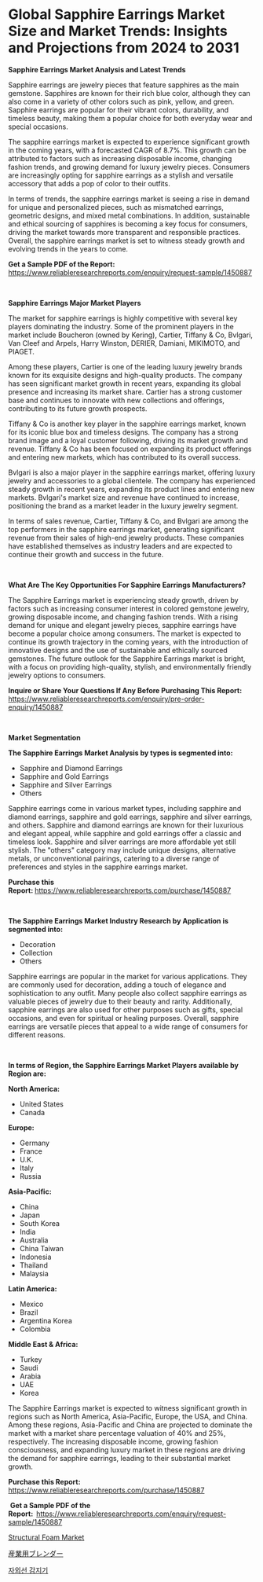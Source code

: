<p><h1>Global Sapphire Earrings Market Size and Market Trends: Insights and Projections from 2024 to 2031</h1></p><p><strong>Sapphire Earrings Market Analysis and Latest Trends</strong></p>
<p><p>Sapphire earrings are jewelry pieces that feature sapphires as the main gemstone. Sapphires are known for their rich blue color, although they can also come in a variety of other colors such as pink, yellow, and green. Sapphire earrings are popular for their vibrant colors, durability, and timeless beauty, making them a popular choice for both everyday wear and special occasions.</p><p>The sapphire earrings market is expected to experience significant growth in the coming years, with a forecasted CAGR of 8.7%. This growth can be attributed to factors such as increasing disposable income, changing fashion trends, and growing demand for luxury jewelry pieces. Consumers are increasingly opting for sapphire earrings as a stylish and versatile accessory that adds a pop of color to their outfits.</p><p>In terms of trends, the sapphire earrings market is seeing a rise in demand for unique and personalized pieces, such as mismatched earrings, geometric designs, and mixed metal combinations. In addition, sustainable and ethical sourcing of sapphires is becoming a key focus for consumers, driving the market towards more transparent and responsible practices. Overall, the sapphire earrings market is set to witness steady growth and evolving trends in the years to come.</p></p>
<p><strong>Get a Sample PDF of the Report:&nbsp;</strong> <a href="https://www.reliableresearchreports.com/enquiry/request-sample/1450887">https://www.reliableresearchreports.com/enquiry/request-sample/1450887</a></p>
<p>&nbsp;</p>
<p><strong>Sapphire Earrings Major Market Players</strong></p>
<p><p>The market for sapphire earrings is highly competitive with several key players dominating the industry. Some of the prominent players in the market include Boucheron (owned by Kering), Cartier, Tiffany & Co, Bvlgari, Van Cleef and Arpels, Harry Winston, DERIER, Damiani, MIKIMOTO, and PIAGET.</p><p>Among these players, Cartier is one of the leading luxury jewelry brands known for its exquisite designs and high-quality products. The company has seen significant market growth in recent years, expanding its global presence and increasing its market share. Cartier has a strong customer base and continues to innovate with new collections and offerings, contributing to its future growth prospects.</p><p>Tiffany & Co is another key player in the sapphire earrings market, known for its iconic blue box and timeless designs. The company has a strong brand image and a loyal customer following, driving its market growth and revenue. Tiffany & Co has been focused on expanding its product offerings and entering new markets, which has contributed to its overall success.</p><p>Bvlgari is also a major player in the sapphire earrings market, offering luxury jewelry and accessories to a global clientele. The company has experienced steady growth in recent years, expanding its product lines and entering new markets. Bvlgari's market size and revenue have continued to increase, positioning the brand as a market leader in the luxury jewelry segment.</p><p>In terms of sales revenue, Cartier, Tiffany & Co, and Bvlgari are among the top performers in the sapphire earrings market, generating significant revenue from their sales of high-end jewelry products. These companies have established themselves as industry leaders and are expected to continue their growth and success in the future.</p></p>
<p>&nbsp;</p>
<p><strong>What Are The Key Opportunities For Sapphire Earrings Manufacturers?</strong></p>
<p><p>The Sapphire Earrings market is experiencing steady growth, driven by factors such as increasing consumer interest in colored gemstone jewelry, growing disposable income, and changing fashion trends. With a rising demand for unique and elegant jewelry pieces, sapphire earrings have become a popular choice among consumers. The market is expected to continue its growth trajectory in the coming years, with the introduction of innovative designs and the use of sustainable and ethically sourced gemstones. The future outlook for the Sapphire Earrings market is bright, with a focus on providing high-quality, stylish, and environmentally friendly jewelry options to consumers.</p></p>
<p><strong>Inquire or Share Your Questions If Any Before Purchasing This Report:</strong> <a href="https://www.reliableresearchreports.com/enquiry/pre-order-enquiry/1450887">https://www.reliableresearchreports.com/enquiry/pre-order-enquiry/1450887</a></p>
<p>&nbsp;</p>
<p><strong>Market Segmentation</strong></p>
<p><strong>The Sapphire Earrings Market Analysis by types is segmented into:</strong></p>
<p><ul><li>Sapphire and Diamond Earrings</li><li>Sapphire and Gold Earrings</li><li>Sapphire and Silver Earrings</li><li>Others</li></ul></p>
<p><p>Sapphire earrings come in various market types, including sapphire and diamond earrings, sapphire and gold earrings, sapphire and silver earrings, and others. Sapphire and diamond earrings are known for their luxurious and elegant appeal, while sapphire and gold earrings offer a classic and timeless look. Sapphire and silver earrings are more affordable yet still stylish. The "others" category may include unique designs, alternative metals, or unconventional pairings, catering to a diverse range of preferences and styles in the sapphire earrings market.</p></p>
<p><strong>Purchase this Report:&nbsp;</strong><a href="https://www.reliableresearchreports.com/purchase/1450887">https://www.reliableresearchreports.com/purchase/1450887</a></p>
<p>&nbsp;</p>
<p><strong>The Sapphire Earrings Market Industry Research by Application is segmented into:</strong></p>
<p><ul><li>Decoration</li><li>Collection</li><li>Others</li></ul></p>
<p><p>Sapphire earrings are popular in the market for various applications. They are commonly used for decoration, adding a touch of elegance and sophistication to any outfit. Many people also collect sapphire earrings as valuable pieces of jewelry due to their beauty and rarity. Additionally, sapphire earrings are also used for other purposes such as gifts, special occasions, and even for spiritual or healing purposes. Overall, sapphire earrings are versatile pieces that appeal to a wide range of consumers for different reasons.</p></p>
<p>&nbsp;</p>
<p><strong>In terms of Region, the Sapphire Earrings Market Players available by Region are:</strong></p>
<p>
    <p> <strong> North America: </strong>
        <ul>
            <li>United States</li>
            <li>Canada</li>
        </ul>
        </p> 
    <p> <strong> Europe: </strong>
        <ul>
            <li>Germany</li>
            <li>France</li>
            <li>U.K.</li>
            <li>Italy</li>
            <li>Russia</li>
        </ul>
        </p> 
    <p> <strong> Asia-Pacific: </strong>
        <ul>
            <li>China</li>
            <li>Japan</li>
            <li>South Korea</li>
            <li>India</li>
            <li>Australia</li>
            <li>China Taiwan</li>
            <li>Indonesia</li>
            <li>Thailand</li>
            <li>Malaysia</li>
        </ul>
        </p> 
    <p> <strong> Latin America: </strong>
        <ul>
            <li>Mexico</li>
            <li>Brazil</li>
            <li>Argentina Korea</li>
            <li>Colombia</li>
        </ul>
        </p> 
    <p> <strong> Middle East & Africa: </strong>
        <ul>
            <li>Turkey</li>
            <li>Saudi</li>
            <li>Arabia</li>
            <li>UAE</li>
            <li>Korea</li>
        </ul>
    </p>
    </p>
<p><p>The Sapphire Earrings market is expected to witness significant growth in regions such as North America, Asia-Pacific, Europe, the USA, and China. Among these regions, Asia-Pacific and China are projected to dominate the market with a market share percentage valuation of 40% and 25%, respectively. The increasing disposable income, growing fashion consciousness, and expanding luxury market in these regions are driving the demand for sapphire earrings, leading to their substantial market growth.</p></p>
<p><strong>Purchase this Report: </strong><a href="https://www.reliableresearchreports.com/purchase/1450887">https://www.reliableresearchreports.com/purchase/1450887</a></p>
<p>&nbsp;<strong>Get a Sample PDF of the Report:&nbsp;&nbsp;</strong><a href="https://www.reliableresearchreports.com/enquiry/request-sample/1450887">https://www.reliableresearchreports.com/enquiry/request-sample/1450887</a></p>
<p><strong></strong></p>
<p><p><a href="https://meowing-lemming-dd3.notion.site/Structural-Foam-Market-Provides-a-Comprehensive-Analysis-Including-a-Macro-Overview-of-the-Market-as-e2e946b34c7145488def7833e5e763b1">Structural Foam Market</a></p><p><a href="https://medium.com/@gregoriookeefe2023/%E7%94%A3%E6%A5%AD%E7%94%A8%E3%83%96%E3%83%AC%E3%83%B3%E3%83%80%E3%83%BC%E5%B8%82%E5%A0%B4%E3%81%AE%E5%88%86%E6%9E%90-%E3%81%9D%E3%81%AEcagr-%E5%B8%82%E5%A0%B4%E3%82%BB%E3%82%B0%E3%83%A1%E3%83%B3%E3%83%86%E3%83%BC%E3%82%B7%E3%83%A7%E3%83%B3-%E3%81%8A%E3%82%88%E3%81%B3%E4%B8%96%E7%95%8C%E3%81%AE%E7%94%A3%E6%A5%AD%E6%A6%82%E8%A6%81-be45db5bda89">産業用ブレンダー</a></p><p><a href="https://medium.com/@conradkirrlin76575/uv-%EA%B0%90%EC%A7%80%EA%B8%B0-%EC%8B%9C%EC%9E%A5-%EC%A7%80%ED%91%9C-%ED%95%B4%EB%8F%85-%EC%8B%9C%EC%9E%A5-%EC%A0%90%EC%9C%A0%EC%9C%A8-%ED%8A%B8%EB%A0%8C%EB%93%9C-%EA%B7%B8%EB%A6%AC%EA%B3%A0-%EC%84%B1%EC%9E%A5-%ED%8C%A8%ED%84%B4-ac90b6086832">자외선 감지기</a></p></p>